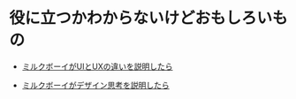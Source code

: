 # 役に立つかわからないけどおもしろいもの
- [ミルクボーイがUIとUXの違いを説明したら](https://note.com/hajipion/n/n2d59507b2794)  

- [ミルクボーイがデザイン思考を説明したら](https://note.com/hajipion/n/n2f12e98b3a85)